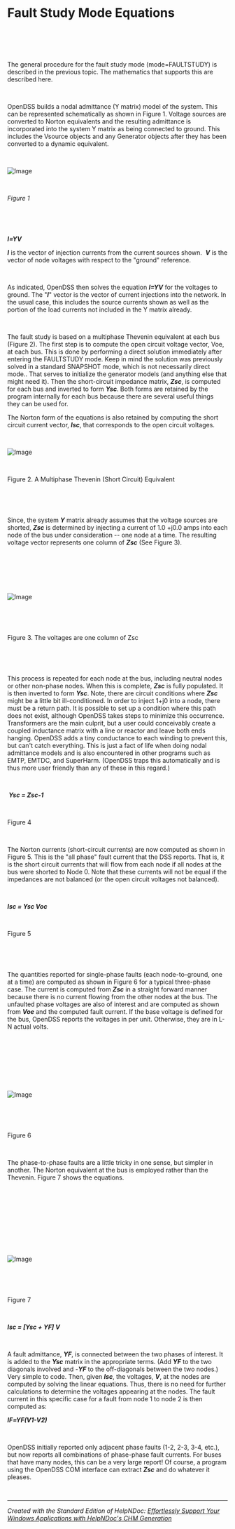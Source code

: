 # Fault Study Mode Equations

# &nbsp;

The general procedure for the fault study mode (mode=FAULTSTUDY) is described in the previous topic. The mathematics that supports this are described here.

&nbsp;

OpenDSS builds a nodal admittance (Y matrix) model of the system. This can be represented schematically as shown in Figure 1. Voltage sources are converted to Norton equivalents and the resulting admittance is incorporated into the system Y matrix as being connected to ground. This includes the Vsource objects and any Generator objects after they has been converted to a dynamic equivalent.

&nbsp;

![Image](<lib/NewItem286.png>)

&nbsp;

*Figure 1*

&nbsp;

&nbsp;

***I=YV***

***I*** is the vector of injection currents from the current sources shown.&nbsp; ***V*** is the vector of node voltages with respect to the "ground" reference.

&nbsp;

As indicated, OpenDSS then solves the equation ***I=YV*** for the voltages to ground. The "***I***" vector is the vector of current injections into the network. In the usual case, this includes the source currents shown as well as the portion of the load currents not included in the Y matrix already.

&nbsp;

The fault study is based on a multiphase Thevenin equivalent at each bus (Figure 2). The first step is to compute the open circuit voltage vector, Voe, at each bus. This is done by performing a direct solution immediately after entering the FAULTSTUDY mode. Keep in mind the solution was previously solved in a standard SNAPSHOT mode, which is not necessarily direct mode.. That serves to initialize the generator models (and anything else that might need it). Then the short-circuit impedance matrix, ***Zsc***, is computed for each bus and inverted to form ***Ysc***. Both forms are retained by the program internally for each bus because there are several useful things they can be used for.

The Norton form of the equations is also retained by computing the short circuit current vector, ***Isc***, that corresponds to the open circuit voltages.

&nbsp;

![Image](<lib/FaultStudy\_Fig23.png>)

&nbsp;

Figure 2. A Multiphase Thevenin (Short Circuit) Equivalent

&nbsp;

&nbsp;

Since, the system ***Y*** matrix already assumes that the voltage sources are shorted, ***Zsc*** is determined by injecting a current of 1.0 +j0.0 amps into each node of the bus under consideration -- one node at a time. The resulting voltage vector represents one column of ***Zsc*** (See Figure 3).

&nbsp;

&nbsp;

&nbsp;

![Image](<lib/FaultStudy\_Fig3.png>)

&nbsp;

&nbsp;

Figure 3. The voltages are one column of Zsc

&nbsp;

&nbsp;

This process is repeated for each node at the bus, including neutral nodes or other non-phase nodes. When this is complete, ***Zsc*** is fully populated. It is then inverted to form ***Ysc***. Note, there are circuit conditions where ***Zsc*** might be a little bit ill-conditioned. In order to inject 1+j0 into a node, there must be a return path. It is possible to set up a condition where this path does not exist, although OpenDSS takes steps to minimize this occurrence. Transformers are the main culprit, but a user could conceivably create a coupled inductance matrix with a line or reactor and leave both ends hanging. OpenDSS adds a tiny conductance to each winding to prevent this, but can't catch everything. This is just a fact of life when doing nodal admittance models and is also encountered in other programs such as EMTP, EMTDC, and SuperHarm. (OpenDSS traps this automatically and is thus more user friendly than any of these in this regard.)

&nbsp;

***&nbsp;Ysc = Zsc-1***

&nbsp;

Figure 4

&nbsp;

The Norton currents (short-circuit currents) are now computed as shown in Figure 5. This is the "all­ phase" fault current that the DSS reports. That is, it is the short circuit currents that will flow from each node if all nodes at the bus were shorted to Node 0. Note that these currents will not be equal if the impedances are not balanced (or the open circuit voltages not balanced).

&nbsp;

***Isc = Ysc Voc***

&nbsp;

Figure 5

&nbsp;

&nbsp;

The quantities reported for single-phase faults (each node-to-ground, one at a time) are computed as shown in Figure 6 for a typical three-phase case. The current is computed from ***Zsc*** in a straight forward manner because there is no current flowing from the other nodes at the bus. The unfaulted phase voltages are also of interest and are computed as shown from ***Voe*** and the computed fault current. If the base voltage is defined for the bus, OpenDSS reports the voltages in per unit. Otherwise, they are in L-N actual volts.

&nbsp;

&nbsp;

&nbsp;

&nbsp;

![Image](<lib/FaultStudy\_Fig57.png>)

&nbsp;

&nbsp;

Figure 6

&nbsp;

The phase-to-phase faults are a little tricky in one sense, but simpler in another. The Norton equivalent at the bus is employed rather than the Thevenin. Figure 7 shows the equations.

&nbsp;

&nbsp;

&nbsp;

&nbsp;

&nbsp;

![Image](<lib/FaultStudy\_Fig78.png>)

&nbsp;

&nbsp;

Figure 7

&nbsp;

***Isc = \[Ysc + YF\] V***

&nbsp;

A fault admittance, ***YF***, is connected between the two phases of interest. It is added to the ***Ysc*** matrix in the appropriate terms. (Add ***YF*** to the two diagonals involved and -***YF*** to the off-diagonals between the two nodes.) Very simple to code. Then, given ***Isc***, the voltages, ***V***, at the nodes are computed by solving the linear equations. Thus, there is no need for further calculations to determine the voltages appearing at the nodes. The fault current in this specific case for a fault from node 1 to node 2 is then computed as:

***IF=YF(V1-V2)***

&nbsp;

OpenDSS initially reported only adjacent phase faults (1-2, 2-3, 3-4, etc.), but now reports all combinations of phase-phase fault currents. For buses that have many nodes, this can be a very large report\! Of course, a program using the OpenDSS COM interface can extract ***Zsc*** and do whatever it pleases.

&nbsp;


***
_Created with the Standard Edition of HelpNDoc: [Effortlessly Support Your Windows Applications with HelpNDoc's CHM Generation](<https://www.helpndoc.com/feature-tour/create-chm-help-files/>)_
